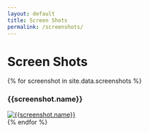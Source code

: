 ```yaml
---
layout: default
title: Screen Shots
permalink: /screenshots/
---
```


# Screen Shots

<div class="row thumbnails">
    {% for screenshot in site.data.screenshots %}
    <div class="col-md-3">
        <h3>{{screenshot.name}}</h3>
        <div class="thumbnail">
            <a href="{{screenshot.url}}" class="fancybox" rel="screenshots"><img src="{{screenshot.url}}" alt="{{screenshot.name}}"></a>
        </div>
    </div>
    {% endfor %}
</div>
